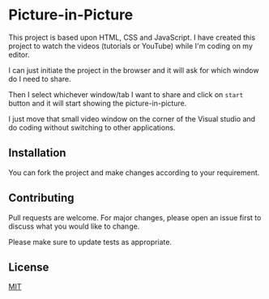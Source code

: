 # Picture-in-Picture

This project is based upon HTML, CSS and JavaScript. I have created this project to watch the videos (tutorials or YouTube) while I'm coding on my editor. 

I can just initiate the project in the browser and it will ask for which window do I need to share.

Then I select whichever window/tab I want to share and click on `start` button and it will start showing the picture-in-picture.

I just move that small video window on the corner of the Visual studio and do coding without switching to other applications.

## Installation

You can fork the project and make changes according to your requirement.

## Contributing
Pull requests are welcome. For major changes, please open an issue first to discuss what you would like to change.

Please make sure to update tests as appropriate.

## License
[MIT](https://choosealicense.com/licenses/mit/)
